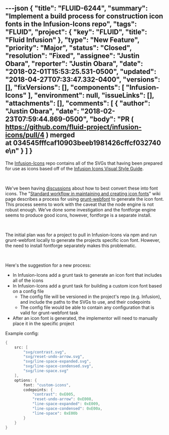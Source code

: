 ---json
{
  "title": "FLUID-6244",
  "summary": "Implement a build process for construction icon fonts in the Infusion-Icons repo",
  "tags": "FLUID",
  "project": {
    "key": "FLUID",
    "title": "Fluid Infusion"
  },
  "type": "New Feature",
  "priority": "Major",
  "status": "Closed",
  "resolution": "Fixed",
  "assignee": "Justin Obara",
  "reporter": "Justin Obara",
  "date": "2018-02-01T15:53:25.531-0500",
  "updated": "2018-04-27T07:33:47.332-0400",
  "versions": [],
  "fixVersions": [],
  "components": [
    "Infusion-Icons"
  ],
  "environment": null,
  "issueLinks": [],
  "attachments": [],
  "comments": [
    {
      "author": "Justin Obara",
      "date": "2018-02-23T07:59:44.869-0500",
      "body": "PR ( <https://github.com/fluid-project/infusion-icons/pull/4> ) merged at 034545fffcaf10903beeb1981426cffcf032740e\n"
    }
  ]
}
---
The [Infusion-Icons](https://github.com/fluid-project/infusion-icons) repo contains all of the SVGs that having been prepared for use as icons based off of the [Infusion Icons Visual Style Guide](https://wiki.fluidproject.org/display/fluid/Infusion+Icons+Visual+Style+Guide).

 

We've been having [discussions](http://fluid.2324889.n4.nabble.com/Icon-font-building-tt10242.html) about how to best convert these into font icons. The "[Standard workflow in maintaining and creating icon fonts](https://wiki.fluidproject.org/display/fluid/Standard+workflow+in+maintaining+and+creating+icon+fonts)" wiki page describes a process for using [grunt-webfont](https://github.com/sapegin/grunt-webfont) to generate the icon font. This process seems to work with the caveat that the node engine is not robust enough. We've done some investigation and the fontforge engine seems to produce good icons, however, fontforge is a separate install.

 

The initial plan was for a project to pull in Infusion-Icons via npm and run grunt-webfont locally to generate the projects specific icon font. However, the need to install fontforge separately makes this problematic. 

 

Here's the suggestion for a new process:

* In Infusion-Icons add a grunt task to generate an icon font that includes all of the icons
* In Infusion-Icons add a grunt task for building a custom icon font based on a config file
  * The config file will be versioned in the project's repo (e.g. Infusion), and include the paths to the SVGs to use, and their codepoints
  * The config file would be able to contain any configuration that is valid for grunt-webfont task
* After an icon font is generated, the implementor will need to manually place it in the specific project

Example config:

```java
{
    src: [
        "svg/contrast.svg",
        "svg/reset-undo-arrow.svg",
        "svg/line-space-expanded.svg",
        "svg/line-space-condensed.svg",
        "svg/line-space.svg"
    ],
    options: {
        font: "custom-icons",
        codepoints: {
            "contrast": 0xE005,
            "reset-undo-arrow": 0xE008,
            "line-space-expanded": 0xE009,
            "line-space-condensed": 0xE00a,
            "line-space": 0xE00b
        }
    }
}
```

        